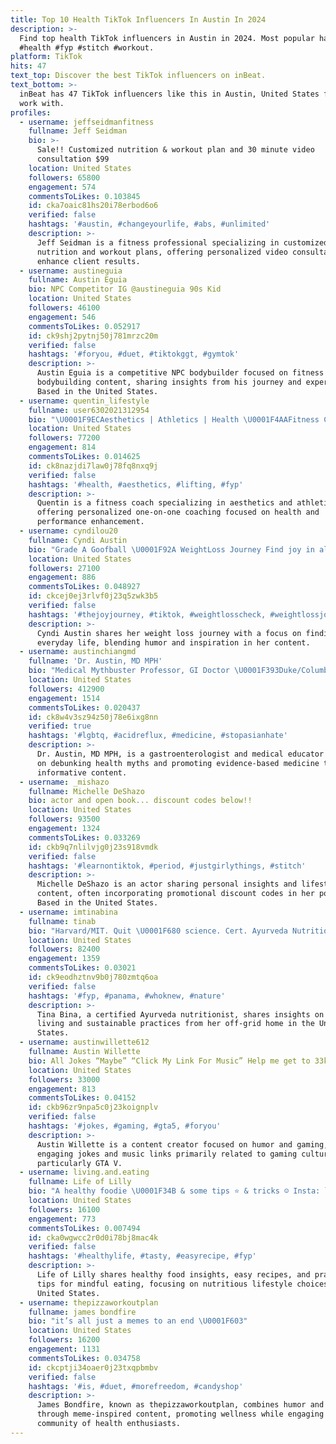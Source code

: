 ```yaml
---
title: Top 10 Health TikTok Influencers In Austin In 2024
description: >-
  Find top health TikTok influencers in Austin in 2024. Most popular hashtags:
  #health #fyp #stitch #workout.
platform: TikTok
hits: 47
text_top: Discover the best TikTok influencers on inBeat.
text_bottom: >-
  inBeat has 47 TikTok influencers like this in Austin, United States for you to
  work with.
profiles:
  - username: jeffseidmanfitness
    fullname: Jeff Seidman
    bio: >-
      Sale!! Customized nutrition & workout plan and 30 minute video
      consultation $99
    location: United States
    followers: 65800
    engagement: 574
    commentsToLikes: 0.103845
    id: cka7oaic81hs20i78erbod6o6
    verified: false
    hashtags: '#austin, #changeyourlife, #abs, #unlimited'
    description: >-
      Jeff Seidman is a fitness professional specializing in customized
      nutrition and workout plans, offering personalized video consultations to
      enhance client results.
  - username: austineguia
    fullname: Austin Eguia
    bio: NPC Competitor IG @austineguia 90s Kid
    location: United States
    followers: 46100
    engagement: 546
    commentsToLikes: 0.052917
    id: ck9shj2pytnj50j781mrzc20m
    verified: false
    hashtags: '#foryou, #duet, #tiktokggt, #gymtok'
    description: >-
      Austin Eguia is a competitive NPC bodybuilder focused on fitness and
      bodybuilding content, sharing insights from his journey and experiences.
      Based in the United States.
  - username: quentin_lifestyle
    fullname: user6302021312954
    bio: "\U0001F9ECAesthetics | Athletics | Health \U0001F4AAFitness Coach 1 on 1 coaching⬇️"
    location: United States
    followers: 77200
    engagement: 814
    commentsToLikes: 0.014625
    id: ck8nazjdi7law0j78fq8nxq9j
    verified: false
    hashtags: '#health, #aesthetics, #lifting, #fyp'
    description: >-
      Quentin is a fitness coach specializing in aesthetics and athletics,
      offering personalized one-on-one coaching focused on health and
      performance enhancement.
  - username: cyndilou20
    fullname: Cyndi Austin
    bio: "Grade A Goofball \U0001F92A WeightLoss Journey Find joy in all things IG@the.joy.journey"
    location: United States
    followers: 27100
    engagement: 886
    commentsToLikes: 0.048927
    id: ckcej0ej3rlvf0j23q5zwk3b5
    verified: false
    hashtags: '#thejoyjourney, #tiktok, #weightlosscheck, #weightlossjourney'
    description: >-
      Cyndi Austin shares her weight loss journey with a focus on finding joy in
      everyday life, blending humor and inspiration in her content.
  - username: austinchiangmd
    fullname: 'Dr. Austin, MD MPH'
    bio: "Medical Mythbuster Professor, GI Doctor \U0001F393Duke/Columbia/Harvard Latest YT vid\U0001F447"
    location: United States
    followers: 412900
    engagement: 1514
    commentsToLikes: 0.020437
    id: ck8w4v3sz94z50j78e6ixg8nn
    verified: true
    hashtags: '#lgbtq, #acidreflux, #medicine, #stopasianhate'
    description: >-
      Dr. Austin, MD MPH, is a gastroenterologist and medical educator focused
      on debunking health myths and promoting evidence-based medicine through
      informative content.
  - username: _mishazo
    fullname: Michelle DeShazo
    bio: actor and open book... discount codes below!!
    location: United States
    followers: 93500
    engagement: 1324
    commentsToLikes: 0.033269
    id: ckb9q7nlilvjg0j23s918vmdk
    verified: false
    hashtags: '#learnontiktok, #period, #justgirlythings, #stitch'
    description: >-
      Michelle DeShazo is an actor sharing personal insights and lifestyle
      content, often incorporating promotional discount codes in her posts.
      Based in the United States.
  - username: imtinabina
    fullname: tinab
    bio: "Harvard/MIT. Quit \U0001F680 science. Cert. Ayurveda Nutritionist Off-grid mud home\U0001F30E\U0001F33F"
    location: United States
    followers: 82400
    engagement: 1359
    commentsToLikes: 0.03021
    id: ck9eodhztnv9b0j780zmtq6oa
    verified: false
    hashtags: '#fyp, #panama, #whoknew, #nature'
    description: >-
      Tina Bina, a certified Ayurveda nutritionist, shares insights on holistic
      living and sustainable practices from her off-grid home in the United
      States.
  - username: austinwillette612
    fullname: Austin Willette
    bio: All Jokes “Maybe” “Click My Link For Music” Help me get to 33k
    location: United States
    followers: 33000
    engagement: 813
    commentsToLikes: 0.04152
    id: ckb96zr9npa5c0j23koignplv
    verified: false
    hashtags: '#jokes, #gaming, #gta5, #foryou'
    description: >-
      Austin Willette is a content creator focused on humor and gaming, sharing
      engaging jokes and music links primarily related to gaming culture,
      particularly GTA V.
  - username: living.and.eating
    fullname: Life of Lilly
    bio: "A healthy foodie \U0001F34B & some tips ⭐️ & tricks ☺️ Insta: livin.and.eatin"
    location: United States
    followers: 16100
    engagement: 773
    commentsToLikes: 0.007494
    id: cka0wgwcc2r0d0i78bj8mac4k
    verified: false
    hashtags: '#healthylife, #tasty, #easyrecipe, #fyp'
    description: >-
      Life of Lilly shares healthy food insights, easy recipes, and practical
      tips for mindful eating, focusing on nutritious lifestyle choices in the
      United States.
  - username: thepizzaworkoutplan
    fullname: james bondfire
    bio: "it’s all just a memes to an end \U0001F603"
    location: United States
    followers: 16200
    engagement: 1131
    commentsToLikes: 0.034758
    id: ckcptji34oaer0j23txqpbmbv
    verified: false
    hashtags: '#is, #duet, #morefreedom, #candyshop'
    description: >-
      James Bondfire, known as thepizzaworkoutplan, combines humor and fitness
      through meme-inspired content, promoting wellness while engaging with a
      community of health enthusiasts.
---
```


